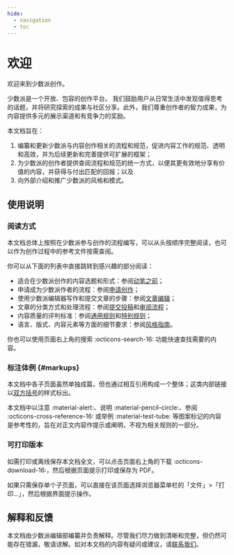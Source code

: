```yaml
---
hide:
  - navigation
  - toc
---
```


# 欢迎

欢迎来到少数派创作。

少数派是一个开放、包容的创作平台。
我们鼓励用户从日常生活中发现值得思考的话题，并将研究探索的成果与社区分享。此外，我们尊重创作者的智力成果，为内容提供多元的展示渠道和有竞争力的奖励。

本文档旨在：

1. 编纂和更新少数派与内容创作相关的流程和规范，促进内容工作的规范、透明和高效，并为后续更新和完善提供可扩展的框架；
2. 为少数派的创作者提供查阅流程和规范的统一方式，以便其更有效地分享有价值的内容，并获得与付出匹配的回报；以及
3. 向外部介绍和推广少数派的风格和模式。

## 使用说明

### 阅读方式

本文档总体上按照在少数派参与创作的流程编写，可以从头按顺序完整阅读，也可以作为创作过程中的参考文件按需查阅。

你可以从下面的列表中直接跳转到感兴趣的部分阅读：

- 适合在少数派创作的内容选题和形式：参阅[动笔之前](/guide/starter)；
- 申请成为少数派作者的流程：参阅[申请创作](/guide/apply)；
- 使用少数派编辑器写作和提交文章的步骤：参阅[文章编辑](/guide/edit)；
- 文章的分类方式和处理流程：参阅[提交投稿](/guide/submit)和[审阅流程](/guide/process)；
- 内容质量的评判标准：参阅[通用规则](/rules/common)和[特别规则](/rules/specific)；
- 语言、版式、内容元素等方面的细节要求：参阅[风格指南](/rules/style)。

你也可以使用页面右上角的搜索 :octicons-search-16: 功能快速查找需要的内容。

### 标注体例 {#markups}

本文档中各子页面虽然单独成篇，但也通过相互引用构成一个整体；这类内部链接以[双方括号](#markups)的样式标出。

本文档中以注意 :material-alert:、说明 :material-pencil-circle:、参阅 :octicons-cross-reference-16: 或举例 :material-test-tube: 等图案标记的内容是参考性的，旨在对正文内容作提示或阐明，不视为相关规则的一部分。

### 可打印版本

如需打印或离线保存本文档全文，可以点击页面右上角的下载 :octicons-download-16:，然后根据页面提示打印或保存为 PDF。

如果只需保存单个子页面，可以直接在该页面选择浏览器菜单栏的「文件」>「打印…」，然后根据界面提示操作。

## 解释和反馈

本文档由少数派编辑部编纂并负责解释。尽管我们尽力做到清晰和完整，但仍然可能存在错漏，敬请谅解。如对本文档的内容有疑问或建议，请[联系我们](/about/contact)。
